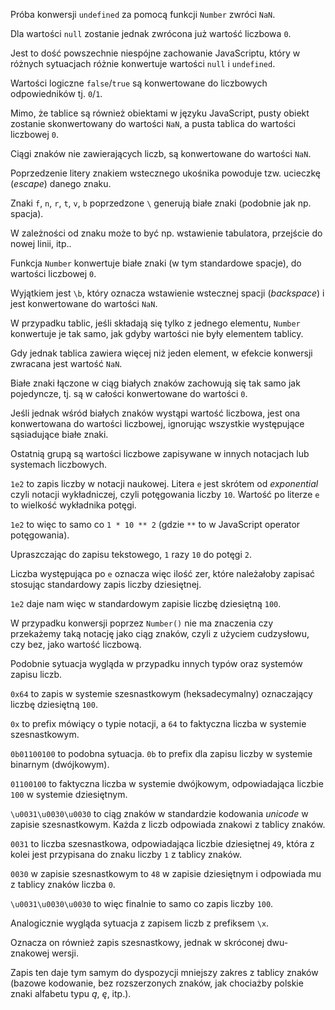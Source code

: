 Próba konwersji `undefined` za pomocą funkcji `Number` zwróci `NaN`.

Dla wartości `null` zostanie jednak zwrócona już wartość liczbowa `0`.

Jest to dość powszechnie niespójne zachowanie JavaScriptu, który w różnych sytuacjach różnie konwertuje wartości `null` i `undefined`.

Wartości logiczne `false`/`true` są konwertowane do liczbowych odpowiedników tj. `0`/`1`.

Mimo, że tablice są również obiektami w języku JavaScript, pusty obiekt zostanie skonwertowany do wartości `NaN`, a pusta tablica do wartości liczbowej `0`.

Ciągi znaków nie zawierających liczb, są konwertowane do wartości `NaN`.

Poprzedzenie litery znakiem wstecznego ukośnika powoduje tzw. ucieczkę (_escape_) danego znaku.

Znaki `f`, `n`, `r`, `t`, `v`, `b` poprzedzone `\` generują białe znaki (podobnie jak np. spacja).

W zależności od znaku może to być np. wstawienie tabulatora, przejście do nowej linii, itp..

Funkcja `Number` konwertuje białe znaki (w tym standardowe spacje), do wartości liczbowej `0`.

Wyjątkiem jest `\b`, który oznacza wstawienie wstecznej spacji (_backspace_) i jest konwertowane do wartości `NaN`.

W przypadku tablic, jeśli składają się tylko z jednego elementu, `Number` konwertuje je tak samo, jak gdyby wartości nie były elementem tablicy.

Gdy jednak tablica zawiera więcej niż jeden element, w efekcie konwersji zwracana jest wartość `NaN`.

Białe znaki łączone w ciąg białych znaków zachowują się tak samo jak pojedyncze, tj. są w całości konwertowane do wartości `0`.

Jeśli jednak wśród białych znaków wystąpi wartość liczbowa, jest ona konwertowana do wartości liczbowej, ignorując wszystkie występujące sąsiadujące białe znaki.

Ostatnią grupą są wartości liczbowe zapisywane w innych notacjach lub systemach liczbowych.

`1e2` to zapis liczby w notacji naukowej. Litera `e` jest skrótem od _exponential_ czyli notacji wykładniczej, czyli potęgowania liczby `10`. Wartość po literze `e` to wielkość wykładnika potęgi.

`1e2` to więc to samo co `1 * 10 ** 2` (gdzie `**` to w JavaScript operator potęgowania).

Upraszczając do zapisu tekstowego, `1` razy `10` do potęgi `2`.

Liczba występująca po `e` oznacza więc ilość zer, które należałoby zapisać stosując standardowy zapis liczby dziesiętnej.

`1e2` daje nam więc w standardowym zapisie liczbę dziesiętną `100`.

W przypadku konwersji poprzez `Number()` nie ma znaczenia czy przekażemy taką notację jako ciąg znaków, czyli z użyciem cudzysłowu, czy bez, jako wartość liczbową.

Podobnie sytuacja wygląda w przypadku innych typów oraz systemów zapisu liczb.

`0x64` to zapis w systemie szesnastkowym (heksadecymalny) oznaczający liczbę dziesiętną `100`.

`0x` to prefix mówiący o typie notacji, a `64` to faktyczna liczba w systemie szesnastkowym.

`0b01100100` to podobna sytuacja. `0b` to prefix dla zapisu liczby w systemie binarnym (dwójkowym).

`01100100` to faktyczna liczba w systemie dwójkowym, odpowiadająca liczbie `100` w systemie dziesiętnym.

`\u0031\u0030\u0030` to ciąg znaków w standardzie kodowania _unicode_ w zapisie szesnastkowym. Każda z liczb odpowiada znakowi z tablicy znaków.

`0031` to liczba szesnastkowa, odpowiadająca liczbie dziesiętnej `49`, która z kolei jest przypisana do znaku liczby `1` z tablicy znaków.

`0030` w zapisie szesnastkowym to `48` w zapisie dziesiętnym i odpowiada mu z tablicy znaków liczba `0`.

`\u0031\u0030\u0030` to więc finalnie to samo co zapis liczby `100`.

Analogicznie wygląda sytuacja z zapisem liczb z prefiksem `\x`.

Oznacza on również zapis szesnastkowy, jednak w skróconej dwu-znakowej wersji.

Zapis ten daje tym samym do dyspozycji mniejszy zakres z tablicy znaków (bazowe kodowanie, bez rozszerzonych znaków, jak chociażby polskie znaki alfabetu typu _ą_, _ę_, itp.).
